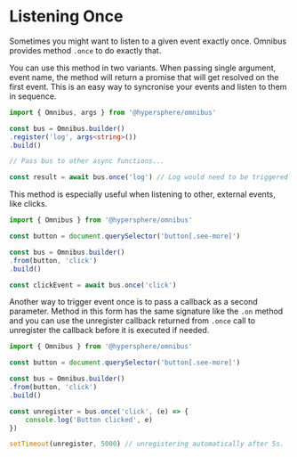 # Listening Once
Sometimes you might want to listen to a given event exactly once. Omnibus provides method `.once` to do exactly that.

You can use this method in two variants. When passing single argument, event name, the method will return a promise that will get resolved on the first event. This is an easy way to syncronise your events and listen to them in sequence.

```ts
import { Omnibus, args } from '@hypersphere/omnibus'

const bus = Omnibus.builder()
.register('log', args<string>())
.build()

// Pass bus to other async functions...

const result = await bus.once('log') // Log would need to be triggered from somewhere async
```

This method is especially useful when listening to other, external events, like clicks.

```ts
import { Omnibus } from '@hypersphere/omnibus'

const button = document.querySelector('button[.see-more]')

const bus = Omnibus.builder()
.from(button, 'click')
.build()

const clickEvent = await bus.once('click')
```

Another way to trigger event once is to pass a callback as a second parameter. Method in this form has the same signature like the `.on` method and you can use the unregister callback returned from `.once` call to unregister the callback before it is executed if needed.

```ts
import { Omnibus } from '@hypersphere/omnibus'

const button = document.querySelector('button[.see-more]')

const bus = Omnibus.builder()
.from(button, 'click')
.build()

const unregister = bus.once('click', (e) => {
    console.log('Button clicked', e)
})

setTimeout(unregister, 5000) // unregistering automatically after 5s. 
```
